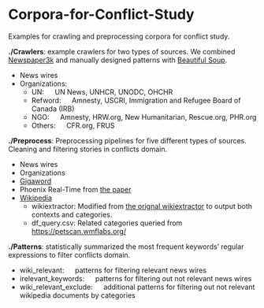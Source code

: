 # Corpora-for-Conflict-Study

Examples for crawling and preprocessing corpora for conflict study.

**./Crawlers**: example crawlers for two types of sources. We combined [Newspaper3k](https://newspaper.readthedocs.io/en/latest/) and manually designed patterns with [Beautiful Soup](https://www.crummy.com/software/BeautifulSoup/bs4/doc/).
- News wires 
- Organizations: 
    - UN: &emsp; UN News, UNHCR, UNODC, OHCHR
    - Refword: &emsp; Amnesty, USCRI, Immigration and Refugee Board of Canada (IRB)
    - NGO: &emsp; Amnesty, HRW.org, New Humanitarian, Rescue.org,  PHR.org
    - Others: &emsp; CFR.org, FRUS
    
**./Preprocess**: Preprocessing pipelines for five different types of sources. Cleaning and filtering stories in conflicts domain.
- News wires
- Organizations         
- [Gigaword](https://catalog.ldc.upenn.edu/LDC2011T07)
- Phoenix Real-Time from [the paper](https://ieeexplore.ieee.org/abstract/document/8910051)
- [Wikipedia](https://dumps.wikimedia.org/)
   - wikiextractor: Modified from [the orignal wikiextractor](https://github.com/attardi/wikiextractor) to output both contexts and categories.
   - df_query.csv: Related categories queried from https://petscan.wmflabs.org/

**./Patterns**: statistically summarized the most frequent keywords’ regular expressions to filter conflicts domain.
- wiki_relevant: &emsp; patterns for filtering relevant news wires
- irelevant_keywords: &emsp; patterns for filtering out not relevant news wires
- wiki_relevant_exclude: &emsp; additional patterns for filtering out not relevant wikipedia documents by categories

        
